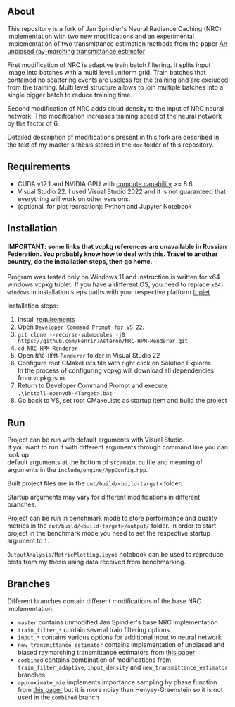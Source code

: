 ## About
This repository is a fork of Jan Spindler's Neural Radiance Caching (NRC) implementation with two new modifications and 
an experimental implementation of two transmittance estimation methods from the paper [An unbiased ray-marching transmittance estimator](https://developer.nvidia.com/blog/nvidia-research-an-unbiased-ray-marching-transmittance-estimator/)

First modification of NRC is adaptive train batch filtering. It splits input image into batches with a multi level uniform grid. Train batches that contained no scattering events are useless for the training and are excluded from the training. Multi level structure allows to join multiple batches into a single bigger batch to reduce training time.

Second modification of NRC adds cloud density to the input of NRC neural network. This modification increases training speed of the neural network by the factor of 6.

Detailed description of modifications present in this fork are described in the text of my master's thesis stored in the `doc` folder of this repository.

## Requirements
- CUDA v12.1 and NVIDIA GPU with [compute capability](https://developer.nvidia.com/cuda-gpus#compute) >= 8.6
- Visual Studio 22. I used Visual Studio 2022 and it is not guaranteed that everything will work on other versions.
- (optional, for plot recreation): Python and Jupyter Notebook

## Installation
#### IMPORTANT: some links that vcpkg references are unavailable in Russian Federation. You probably know how to deal with this. Travel to another country, do the installation steps, then go home.

Program was tested only on Windows 11 and instruction is written for x64-windows vcpkg triplet. If you have a different OS, you need to replace `x64-windows` in installation steps paths with your respective platform [triplet](https://learn.microsoft.com/en-us/vcpkg/concepts/triplets).

Installation steps:
1. Install [requirements](#requirements)
2. Open `Developer Command Prompt for VS 22`.
3. `git clone --recurse-submodules -j8 https://github.com/Fenrir7Asteron/NRC-HPM-Renderer.git`
4. `cd NRC-HPM-Renderer`
5. Open `NRC-HPM-Renderer` folder in Visual Studio 22
6. Configure root CMakeLists file with right click on Solution Explorer. \
In the process of configuring vcpkg will download all dependencies from vcpkg.json.
7. Return to Developer Command Prompt and execute \
`.\install-openvdb-<Target>.bat`
8. Go back to VS, set root CMakeLists as startup item and build the project


## Run
Project can be run with default arguments with Visual Studio. \
If you want to run it with different arguments through command line you can look up \
default arguments at the bottom of `src/main.cu` file and meaning of arguments in the `include/engine/AppConfig.hpp`.

Built project files are in the `out/build/<build-target>` folder.

Startup arguments may vary for different modifications in different branches.

Project can be run in benchmark mode to store performance and quality metrics in the `out/build/<build-target>/output/` folder. In order to start project in the benchmark mode you need to set the respective startup argument to `1`.

`OutputAnalysis/MetricPlotting.ipynb` notebook can be used to reproduce plots from my thesis using data received from benchmarking.

## Branches
Different branches contain different modifications of the base NRC implementation:
- `master` contains unmodified Jan Spindler's base NRC implementation
- `train_filter_*` contain several train filtering options
- `input_*` contains various options for additional input to neural network
- `new_transmittance_estimator` contains implementation of unbiased and biased raymarching transmittance estimators from [this paper](https://developer.nvidia.com/blog/nvidia-research-an-unbiased-ray-marching-transmittance-estimator/)
- `combined` contains combination of modifications from `train_filter_adaptive`, `input_density` and `new_transmittance_estimator` branches
- `approximate_mie` implements importance sampling by phase function from [this paper](https://research.nvidia.com/labs/rtr/approximate-mie/) but it is more noisy than Henyey-Greenstein so it is not used in the `combined` branch
